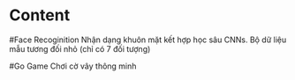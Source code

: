 # Content
#Face Recoginition
Nhận dạng khuôn mặt kết hợp học sâu CNNs.
Bộ dữ liệu mẫu tương đối nhỏ (chỉ có 7 đối tượng)

#Go Game
Chơi cờ vây thông minh
